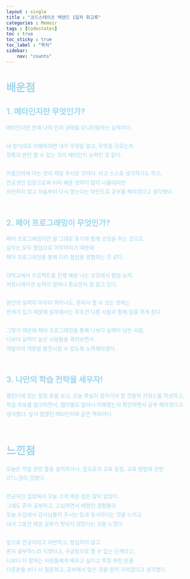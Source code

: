 ```yaml
---
layout : single
title : "코드스테이츠 백엔드 1일차 회고록"
categories : Memoir
tags : [Codestates]
toc : true
toc_sticky : true 
toc_label : "목차"
sidebar:
    nav: "counts"
---
```

<style> 
    p { line-height: 1.75em; }
</style>

# <font color="#A0D7EF"> 배운점

## <font color="#A0D7EF">1. 메타인지란 무엇인가?

메타인지란 현재 나의 인지 상태를 모니터링하는 능력이다.<br><br>
내 방식대로 이해하자면 내가 무엇을 알고, 무엇을 모르는지<br>
정확히 판단 할 수 있는 것이 메타인지 능력인 것 같다.<br><br>
어중간하게 아는 것이 제일 무서운 것이다. 라고 스스로 생각하기도 하고,<br>
전공생인 입장으로써 이미 배운 영역이 많이 나올테지만<br>
자만하지 않고 처음부터 다시 쌓는다는 마인드로 공부를 해야겠다고 생각했다.<br><br>

## <font color="#A0D7EF">2. 페어 프로그래밍이 무엇인가?

페어 프로그래밍이란 말 그대로 동기와 함께 코딩을 하는 것으로,<br>
실무는 모두 협업으로 이루어지기 때문에<br>
페어 프로그래밍을 통해 미리 협업을 경험하는 것 같다.<br><br>
대학교에서 프로젝트를 진행 해본 나는 코딩에서 협업 능력,<br>
커뮤니케이션 능력이 얼마나 중요한지 잘 알고 있다.<br><br>
본인의 실력이 아무리 뛰어나도, 혼자서 할 수 있는 양에는<br>
한계가 있기 때문에 실무에서는 무조건 다른 사람과 함께 일을 하게 된다.<br><br>
그렇기 때문에 페어 프로그래밍을 통해 나보다 실력이 낮은 사람,<br>
나보다 실력이 높은 사람들을 겪어보면서<br> 
개발자의 역량을 발전시킬 수 있도록 노력해야겠다.<br><br>

## <font color="#A0D7EF">3. 나만의 학습 전략을 세우자!

캘린더에 있는 일정 표를 보고, 오늘 확실히 알아가야 할 것들의 키워드를 작성하고,<br>
학습 목표를 참고하면서, 챕터별로 얼마나 이해했는지 확인하면서 공부 해야겠다고<br>
생각했다. 앞서 말했던 메타인지와 같은 맥락이다.<br><br>


# <font color="#A0D7EF"> 느낀점
오늘은 학습 관련 툴을 설치하거나, 앞으로의 교육 일정, 교육 방법에 관한<br>
OT느낌이 강했다.<br><br>
전공자인 입장에서 오늘 크게 배운 점은 많이 없었다.<br>
그래도 혼자 공부하고, 고심하면서 배웠던 경험들이<br>
오늘 수업에서 강사님들이 주시는 팁과 유사하다는 것을 느끼고<br>
내가 그동안 해온 공부가 헛되지 않았다는 것을 느꼈다.<br><br>
앞으로 전공자라고 자만하고, 방심하지 않고<br>
혼자 공부하느라 지쳤다고, 구글링으로 할 수 없는 단계라고,<br>
나보다 더 잘하는 사람들에게 배우고 싶다고 투정 부린 만큼<br>
다른분들 보다 더 질문하고, 공부해서 많은 것을 얻어 가야겠다고 생각했다.<br>